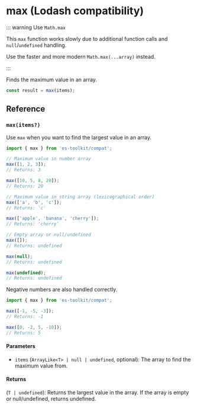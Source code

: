 # max (Lodash compatibility)

::: warning Use `Math.max`

This `max` function works slowly due to additional function calls and `null`/`undefined` handling.

Use the faster and more modern `Math.max(...array)` instead.

:::

Finds the maximum value in an array.

```typescript
const result = max(items);
```

## Reference

### `max(items?)`

Use `max` when you want to find the largest value in an array.

```typescript
import { max } from 'es-toolkit/compat';

// Maximum value in number array
max([1, 2, 3]);
// Returns: 3

max([10, 5, 8, 20]);
// Returns: 20

// Maximum value in string array (lexicographical order)
max(['a', 'b', 'c']);
// Returns: 'c'

max(['apple', 'banana', 'cherry']);
// Returns: 'cherry'

// Empty array or null/undefined
max([]);
// Returns: undefined

max(null);
// Returns: undefined

max(undefined);
// Returns: undefined
```

Negative numbers are also handled correctly.

```typescript
import { max } from 'es-toolkit/compat';

max([-1, -5, -3]);
// Returns: -1

max([0, -2, 5, -10]);
// Returns: 5
```

#### Parameters

- `items` (`ArrayLike<T> | null | undefined`, optional): The array to find the maximum value from.

#### Returns

(`T | undefined`): Returns the largest value in the array. If the array is empty or null/undefined, returns undefined.
